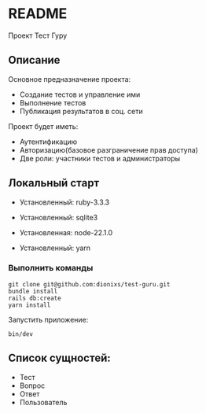# README
Проект Тест Гуру

## Описание
Основное предназначение проекта:
- Создание тестов и управление ими
- Выполнение тестов
- Публикация результатов в соц. сети

Проект будет иметь:
- Аутентификацию
- Авторизацию(базовое разграничение прав доступа)
- Две роли: участники тестов и администраторы

## Локальный старт

- Установленный: ruby-3.3.3

- Установленный: sqlite3

- Установленная: node-22.1.0

- Установленный: yarn

### Выполнить команды

```
git clone git@github.com:dionixs/test-guru.git
bundle install
rails db:create
yarn install
```

Запустить приложение:
```
bin/dev
```

## Cписок сущностей:
* Тест
* Вопрос
* Ответ
* Пользователь
